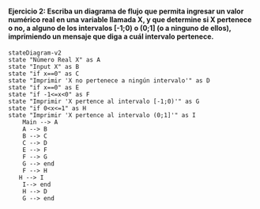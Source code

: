 #### Ejercicio 2: Escriba un diagrama de flujo que permita ingresar un valor numérico real en una variable llamada X, y que determine si X pertenece o no, a alguno de los intervalos [-1;0) o (0;1] (o a ninguno de ellos), imprimiendo un mensaje que diga a cuál intervalo pertenece.

```mermaid
stateDiagram-v2
state "Número Real X" as A
state "Input X" as B
state "if x==0" as C
state "Imprimir 'X no pertenece a ningún intervalo'" as D
state "if x==0" as E
state "if -1<=x<0" as F
state "Imprimir 'X pertence al intervalo [-1;0)'" as G
state "if 0<x<=1" as H
state "Imprimir 'X pertence al intervalo (0;1]'" as I
    Main --> A
    A --> B
    B --> C
    C --> D
    E --> F
    F --> G
    G --> end
    F --> H
   H --> I
    I--> end
    H --> D
    G --> end
```
